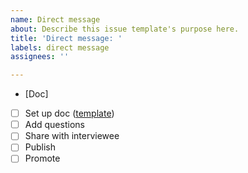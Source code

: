 ```yaml
---
name: Direct message
about: Describe this issue template's purpose here.
title: 'Direct message: '
labels: direct message
assignees: ''

---
```


* [Doc]

- [ ] Set up doc ([template](https://docs.google.com/document/d/1GdhZmFvKs7QUWCZ9bt55_Qoe_RGAHN4_FxLOGhxDgDs/edit?usp=sharing))
- [ ] Add questions
- [ ] Share with interviewee
- [ ] Publish
- [ ] Promote
